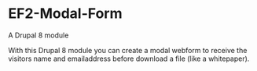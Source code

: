 # EF2-Modal-Form
A Drupal 8 module

With this Drupal 8 module you can create a modal webform to receive the visitors name and emailaddress before download a file (like a whitepaper). 
